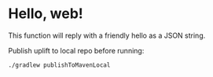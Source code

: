 # Hello, web!

This function will reply with a friendly hello as a JSON string.

Publish uplift to local repo before running:

`./gradlew publishToMavenLocal`
